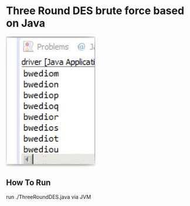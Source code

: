 # Three Round DES brute force based on Java

![alt tag](https://github.com/orel1212/Portfolio/blob/main/General%20-%20programming%20languages/Java/ThreeRoundDESBF/%E2%80%8F%E2%80%8Fbf.PNG)

## How To Run
run ./ThreeRoundDES.java via JVM <br>
